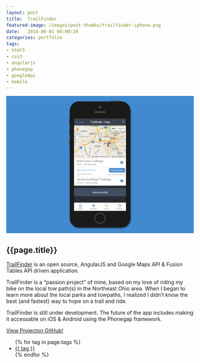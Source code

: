 ```yaml
---
layout: post
title:  TrailFinder
featured-image: /images/post-thumbs/trailfinder-iphone.png
date:   2014-06-01 00:00:20
categories: portfolio
tags: 
- html5 
- css3
- angularjs
- phonegap
- googleApi
- mobile
---
```


<section class="feature-image">
	<img src="/images/post-img/trailfinder-iphone.jpg" alt="Trailfinder open source app">
</section>

<section class="post-intro">
	<h1>{{page.title}}</h1>
	<p><a href="http://github.com/jamez14/trailfinder" target="_blank">TrailFinder</a> is an open source, AngularJS and Google Maps API &amp; Fusion Tables API driven application.</p> 
	 <p>TrailFinder is a “passion project” of mine, based on my love of riding my bike on the local tow path(s) in the Northeast Ohio area. When I began to learn more about the local parks and towpaths, I realized I didn’t know the best (and fastest) way to hope on a trail and ride.</p>
	 <p>TrailFinder is still under development. The future of the app includes making it accessable on iOS &amp; Android using the Phonegap framework.</p>
	 <a href="http://github.com/jamez14/trailfinder" target="_blank" class="view-project tooltip">View Project<span class="tool-title">on GitHub!</span></a>
	 <!-- <p>Trail Finder allows the user to find the nearest tow path trail to them via geolocation (Google Maps API) and pulls data from a Google Fusion Table (Google Fusion API) full of names and coordinates. It then calculates the distance from the users location to the location of the nearest tow path trailheads.</p> -->  	
  	<ul class="tags">
		{% for tag in page.tags %}
			<li><a href="/tag/{{tag}}">{{ tag }}</a></li>
		{% endfor %}
	</ul>

</section>


<!-- ![Trailfinder open source app](/images/post-img/trailfinder-iphone.jpg "Trailfinder open source app") -->